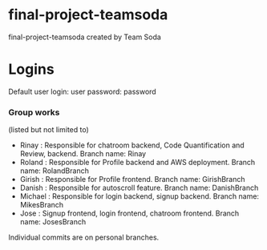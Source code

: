 # final-project-teamsoda
final-project-teamsoda created by Team Soda

# Logins

Default user
login: user
password: password

### Group works
(listed but not limited to)
- Rinay :  Responsible for chatroom backend, Code Quantification and Review, backend. Branch name: Rinay
- Roland : Responsible for Profile backend and AWS deployment. Branch name: RolandBranch
- Girish :  Responsible for Profile frontend. Branch name: GirishBranch
- Danish : Responsible for autoscroll feature. Branch name: DanishBranch
- Michael : Responsible for login backend, signup backend. Branch name: MikesBranch
- Jose : Signup frontend, login frontend, chatroom frontend. Branch name: JosesBranch


Individual commits are on personal branches.
